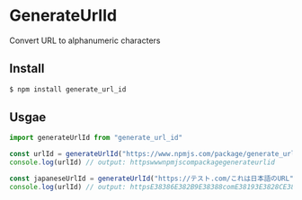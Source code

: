 # GenerateUrlId

Convert URL to alphanumeric characters

## Install

```sh
$ npm install generate_url_id
```

## Usgae

```js
import generateUrlId from "generate_url_id"

const urlId = generateUrlId("https://www.npmjs.com/package/generate_url_id")
console.log(urlId) // output: httpswwwnpmjscompackagegenerateurlid

const japaneseUrlId = generateUrlId("https://テスト.com/これは日本語のURL")
console.log(urlId) // output: httpsE38386E382B9E38388comE38193E3828CE381AFE697A5E69CACE8AA9EE381AEURL
```